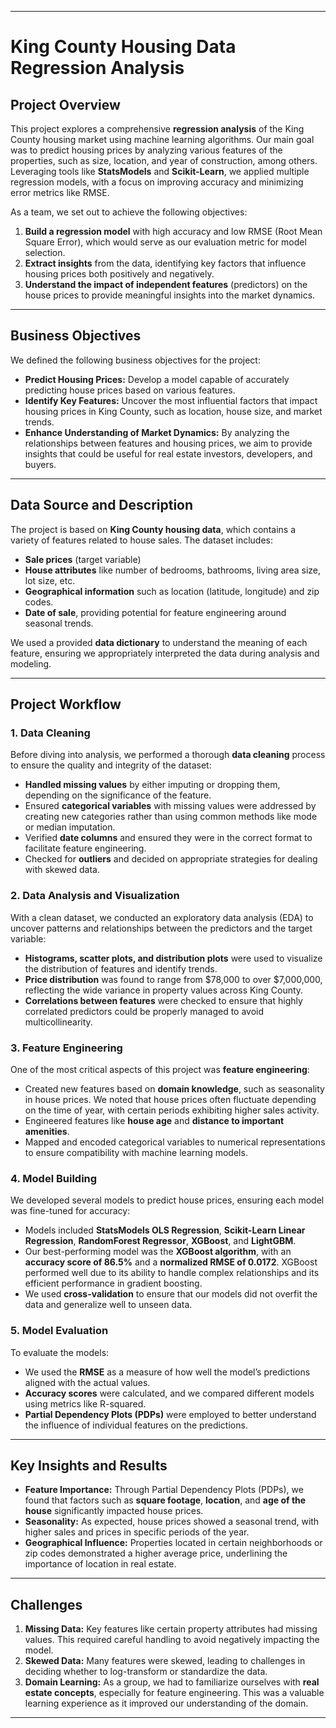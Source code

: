 
---

# **King County Housing Data Regression Analysis**

## **Project Overview**

This project explores a comprehensive **regression analysis** of the King County housing market using machine learning algorithms. Our main goal was to predict housing prices by analyzing various features of the properties, such as size, location, and year of construction, among others. Leveraging tools like **StatsModels** and **Scikit-Learn**, we applied multiple regression models, with a focus on improving accuracy and minimizing error metrics like RMSE.

As a team, we set out to achieve the following objectives:
1. **Build a regression model** with high accuracy and low RMSE (Root Mean Square Error), which would serve as our evaluation metric for model selection.
2. **Extract insights** from the data, identifying key factors that influence housing prices both positively and negatively.
3. **Understand the impact of independent features** (predictors) on the house prices to provide meaningful insights into the market dynamics.

---

## **Business Objectives**

We defined the following business objectives for the project:

- **Predict Housing Prices:** Develop a model capable of accurately predicting house prices based on various features.
- **Identify Key Features:** Uncover the most influential factors that impact housing prices in King County, such as location, house size, and market trends.
- **Enhance Understanding of Market Dynamics:** By analyzing the relationships between features and housing prices, we aim to provide insights that could be useful for real estate investors, developers, and buyers.

---

## **Data Source and Description**

The project is based on **King County housing data**, which contains a variety of features related to house sales. The dataset includes:
- **Sale prices** (target variable)
- **House attributes** like number of bedrooms, bathrooms, living area size, lot size, etc.
- **Geographical information** such as location (latitude, longitude) and zip codes.
- **Date of sale**, providing potential for feature engineering around seasonal trends.

We used a provided **data dictionary** to understand the meaning of each feature, ensuring we appropriately interpreted the data during analysis and modeling.

---

## **Project Workflow**

### **1. Data Cleaning**
Before diving into analysis, we performed a thorough **data cleaning** process to ensure the quality and integrity of the dataset:
- **Handled missing values** by either imputing or dropping them, depending on the significance of the feature.
- Ensured **categorical variables** with missing values were addressed by creating new categories rather than using common methods like mode or median imputation.
- Verified **date columns** and ensured they were in the correct format to facilitate feature engineering.
- Checked for **outliers** and decided on appropriate strategies for dealing with skewed data.

### **2. Data Analysis and Visualization**
With a clean dataset, we conducted an exploratory data analysis (EDA) to uncover patterns and relationships between the predictors and the target variable:
- **Histograms, scatter plots, and distribution plots** were used to visualize the distribution of features and identify trends.
- **Price distribution** was found to range from \$78,000 to over \$7,000,000, reflecting the wide variance in property values across King County.
- **Correlations between features** were checked to ensure that highly correlated predictors could be properly managed to avoid multicollinearity.

### **3. Feature Engineering**
One of the most critical aspects of this project was **feature engineering**:
- Created new features based on **domain knowledge**, such as seasonality in house prices. We noted that house prices often fluctuate depending on the time of year, with certain periods exhibiting higher sales activity.
- Engineered features like **house age** and **distance to important amenities**.
- Mapped and encoded categorical variables to numerical representations to ensure compatibility with machine learning models.

### **4. Model Building**
We developed several models to predict house prices, ensuring each model was fine-tuned for accuracy:
- Models included **StatsModels OLS Regression**, **Scikit-Learn Linear Regression**, **RandomForest Regressor**, **XGBoost**, and **LightGBM**.
- Our best-performing model was the **XGBoost algorithm**, with an **accuracy score of 86.5%** and a **normalized RMSE of 0.0172**. XGBoost performed well due to its ability to handle complex relationships and its efficient performance in gradient boosting.
- We used **cross-validation** to ensure that our models did not overfit the data and generalize well to unseen data.

### **5. Model Evaluation**
To evaluate the models:
- We used the **RMSE** as a measure of how well the model’s predictions aligned with the actual values.
- **Accuracy scores** were calculated, and we compared different models using metrics like R-squared.
- **Partial Dependency Plots (PDPs)** were employed to better understand the influence of individual features on the predictions.

---

## **Key Insights and Results**

- **Feature Importance:** Through Partial Dependency Plots (PDPs), we found that factors such as **square footage**, **location**, and **age of the house** significantly impacted house prices.
- **Seasonality:** As expected, house prices showed a seasonal trend, with higher sales and prices in specific periods of the year.
- **Geographical Influence:** Properties located in certain neighborhoods or zip codes demonstrated a higher average price, underlining the importance of location in real estate.

---

## **Challenges**

1. **Missing Data:** Key features like certain property attributes had missing values. This required careful handling to avoid negatively impacting the model.
2. **Skewed Data:** Many features were skewed, leading to challenges in deciding whether to log-transform or standardize the data.
3. **Domain Learning:** As a group, we had to familiarize ourselves with **real estate concepts**, especially for feature engineering. This was a valuable learning experience as it improved our understanding of the domain.

---
